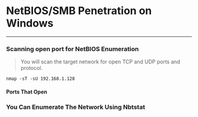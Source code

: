 # NetBIOS/SMB Penetration on Windows

---

### Scanning open port for NetBIOS Enumeration

> You will scan the target network for open TCP and UDP ports and protocol.

```
nmap -sT -sU 192.168.1.128
```

#### Ports That Open







### You Can Enumerate The Network Using Nbtstat



